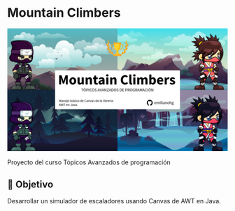 # Mountain Climbers

[![Screenshoot del proyecto](src/assets/mountain-climbers.png)](https://www.youtube.com/watch?v=MdtLZprTOD0)

Proyecto del curso Tópicos Avanzados de programación

## :memo: Objetivo
Desarrollar un simulador de escaladores usando Canvas de AWT
en Java.
